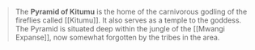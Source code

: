 > The **Pyramid of Kitumu** is the home of the carnivorous godling of the fireflies called [[Kitumu]]. It also serves as a temple to the goddess. The Pyramid is situated deep within the jungle of the [[Mwangi Expanse]], now somewhat forgotten by the tribes in the area.








